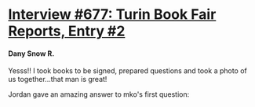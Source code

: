 # [Interview #677: Turin Book Fair Reports, Entry #2](https://www.theoryland.com/intvmain.php?i=677#2)

#### Dany Snow R.

Yesss!! I took books to be signed, prepared questions and took a photo of us together...that man is great!

Jordan gave an amazing answer to mko's first question:

